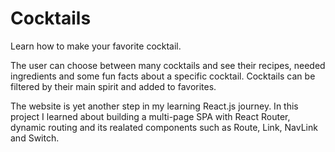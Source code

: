 # Cocktails

Learn how to make your favorite cocktail.

The user can choose between many cocktails and see their recipes, needed ingredients and some fun facts about a specific cocktail. Cocktails can be filtered by their main spirit and added to favorites.

The website is yet another step in my learning React.js journey. In this project I learned about building a multi-page SPA with React Router, dynamic routing and its realated components such as Route, Link, NavLink and Switch.